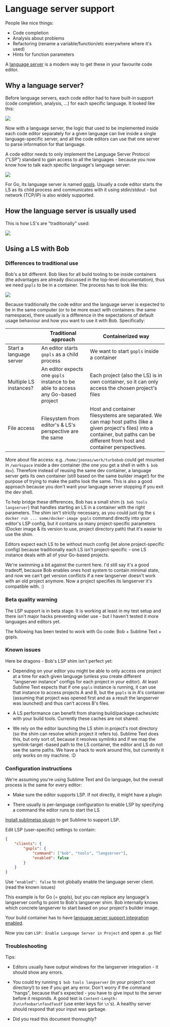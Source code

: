 Language server support
=======================

People like nice things:

- Code completion
- Analysis about problems
- Refactoring (rename a variable/function/etc everywhere where it's used)
- Hints for function parameters

A [language server](https://langserver.org/) is a modern way to get these in your favourite code editor.


Why a language server?
----------------------

Before language servers, each code editor had to have built-in support (code completion, analysis, ...)
for each specific language. It looked like this:

![](lsp-problem.png)

Now with a language server, the logic that used to be implemented inside each
code editor separately for a given language can live inside a single language-specific
server, and all the code editors can use that one server to parse information for that language.

A code editor needs to only implement the Language Server Protocol ("LSP") standard to gain access
to all the languages - because you now know how to talk each specific language's language server:

![](lsp-solution.png)

For Go, its language server is named [gopls](https://github.com/golang/tools/tree/master/gopls).
Usually a code editor starts the LS as its child process and communicates with it using stdin/stdout -
but network (TCP/IP) is also widely supported.


How the language server is usually used
---------------------------------------

This is how LS's are "traditionally" used:

![](lsp-traditionally.png)


Using a LS with Bob
-------------------

### Differences to traditional use

Bob's a bit different. Bob likes for all build tooling to be inside containers (the advantages are
already discussed in the top-level documentation), thus we need `gopls` to be in a container.
The process has to look like this:

![](lsp-in-container.png)

Because traditionally the code editor and the language server is expected to be in the same
computer (or to be more exact with containers: the same namespace), there usually is a difference
in the expectations of default usage behaviour and how you want to use it with Bob. Specifically:

|  | Traditional approach | Containerized way |
|-------------------------|---|---|
| Start a language server | An editor starts `gopls` as a child process | We want to start `gopls` inside a container |
| Multiple LS instances? | An editor expects one `gopls` instance to be able to access any Go-based project | Each project (also the LS) is in own container, so it can only access the chosen project's files |
| File access | Filesystem from editor's & LS's perspective are the same | Host and container filesystems are separated. We can map host paths (like a given project's files) into a container, but paths can be different from host and container perspectives. |

More about file access: e.g. `/home/joonas/work/turbobob` could get mounted in `/workspace` inside a
dev container (the one you get a shell in with `$ bob dev`). Therefore instead of reusing the same
dev container, a language server gets its own container (still based on the same builder image!) for
the purpose of trying to make the paths look the same. This is also a good approach because you
don't want your language server stopping if you exit the dev shell.

To help bridge these differences, Bob has a small shim (`$ bob tools langserver`) that handles
starting an LS in a container with the right parameters. The shim isn't strictly necessary, as you
could just rig the `$ docker run ... some/docker-image gopls` command directly into your editor's
LSP config, but it contains so many project-specific parameters (Docker image & its version to use,
project directory path) that it's easier to use the shim.

Editors expect each LS to be without much config (let alone project-specific config) because
traditionally each LS isn't project-specific - one LS instance deals with all of your Go-based projects.

We're swimming a bit against the current here. I'd still say it's a good tradeoff, because Bob enables
ones host system to contain minimal state, and now we can't get version conflicts if a new langserver
doesn't work with an old project anymore. Now a project specifies its langserver it's compatible with. :)


### Beta quality warning

The LSP support is in beta stage. It is working at least in my test setup and there isn't major hacks
preventing wider use - but I haven't tested it more languages and editors yet.

The following has been tested to work with Go code: Bob + Sublime Text + gopls.


### Known issues

Here be dragons - Bob's LSP shim isn't perfect yet:

- Depending on your editor you might be able to only access one project at a time for each given
  language (unless you create different "langserver instance" configs for each project in your editor).
  At least Sublime Text expects that if one `gopls` instance is running, it can use that instance to
  access projects A and B, but the `gopls` is in A's container (assuming that project was opened
  first and as a result the langserver was launched) and thus can't access B's files.

- A LS performance can benefit from sharing build/package caches/etc with your build tools. Currently
  these caches are not shared.

- We rely on the editor launching the LS shim in project's root directory (so the shim can resolve
  which project it refers to). Sublime Text does this, but only sort of, because it resolves symlinks and
  if we map the symlink-target -based path to the LS container, the editor and LS do not see the same
  paths. We have a hack to work around this, but currently it only works on my machine. :D


### Configuration instructions

We're assuming you're using Sublime Text and Go language, but the overall process is the same for every editor:

- Make sure the editor supports LSP. If not directly, it might have a plugin

- There usually is per-language configuration to enable LSP by specifying a command the editor runs
  to start the LS

[Install sublimelsp plugin](https://github.com/sublimelsp/LSP) to get Sublime to support LSP.

Edit LSP (user-specific) settings to contain:

```json
{
	"clients": {
		"gopls": {
			"command": ["bob", "tools", "langserver"],
			"enabled": false
		}
	}
}
```

Use `"enabled": false` to not globally enable the language server client. (read the known issues)

This example is for Go (= gopls), but you can replace any language's langserver config to point
to Bob's langserver shim. Bob internally knows which concrete langserver to start based on your
project's builder image.

Your build container has to have
[language server support integration enabled](https://github.com/function61/buildkit-golang/blob/8496e47f8f39f62e05be3e10de8c97f588336f6d/turbobob-baseimage.json#L10).

Now you can `LSP: Enable Language Server in Project` and open a `.go` file!


### Troubleshooting

Tips:

- Editors usually have output windows for the langserver integration - it should show any errors.

- You could try running `$ bob tools langserver` (in your project's root directory!) to see if you get
  any error. Don't worry if the command "hangs", because that's expected - you have to give input to the
  server before it responds. A good test is `Content-Length: 3\n\nfoobar\nfasdfasdf` (use enter keys
  for `\n`'s). A healthy server should respond that your input was garbage.

- Did you read this document thoroughly?
